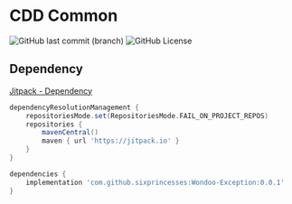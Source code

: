 # CDD Common

![GitHub last commit (branch)](https://github.com/CoffeeDrivenDevelopment/sangchu-common/main)
![GitHub License](https://img.shields.io/github/license/CoffeeDrivenDevelopment/sangchu-common)


## Dependency

[Jitpack - Dependency]()

```groovy
dependencyResolutionManagement {
    repositoriesMode.set(RepositoriesMode.FAIL_ON_PROJECT_REPOS)
    repositories {
        mavenCentral()
        maven { url 'https://jitpack.io' }
    }
}

dependencies {
    implementation 'com.github.sixprincesses:Wondoo-Exception:0.0.1'
}
```

